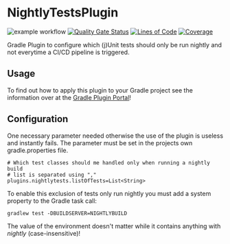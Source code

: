 # NightlyTestsPlugin

![example workflow](https://github.com/VISUS-Health-IT-GmbH/NightlyTestsPlugin/actions/workflows/gradle.yml/badge.svg)
[![Quality Gate Status](https://sonarcloud.io/api/project_badges/measure?project=VISUS-Health-IT-GmbH_NightlyTestsPlugin&metric=alert_status)](https://sonarcloud.io/summary/new_code?id=VISUS-Health-IT-GmbH_NightlyTestsPlugin)
[![Lines of Code](https://sonarcloud.io/api/project_badges/measure?project=VISUS-Health-IT-GmbH_NightlyTestsPlugin&metric=ncloc)](https://sonarcloud.io/summary/new_code?id=VISUS-Health-IT-GmbH_NightlyTestsPlugin)
[![Coverage](https://sonarcloud.io/api/project_badges/measure?project=VISUS-Health-IT-GmbH_NightlyTestsPlugin&metric=coverage)](https://sonarcloud.io/summary/new_code?id=VISUS-Health-IT-GmbH_NightlyTestsPlugin)

Gradle Plugin to configure which (j)Unit tests should only be run nightly and not everytime a CI/CD pipeline is triggered.

## Usage

To find out how to apply this plugin to your Gradle project see the information over at the
[Gradle Plugin Portal](https://plugins.gradle.org/plugin/com.visus.infrastructure.nightlytests)!

## Configuration

One necessary parameter needed otherwise the use of the plugin is useless and instantly fails.
The parameter must be set in the projects own gradle.properties file.

```properties
# Which test classes should me handled only when running a nightly build
# list is separated using ","
plugins.nightlytests.listOfTests=List<String>
```

To enable this exclusion of tests only run nightly you must add a system property to the Gradle
task call:

```shell
gradlew test -DBUILDSERVER=NIGHTLYBUILD
```

The value of the environment doesn't matter while it contains anything with *nightly* (case-insensitive)!
